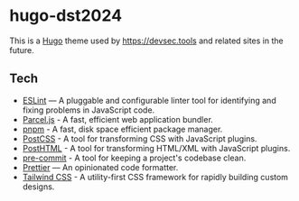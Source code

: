 # hugo-dst2024

This is a [Hugo](https://gohugo.io) theme used by <https://devsec.tools> and related sites in the future.

## Tech

* [ESLint](https://eslint.org) — A pluggable and configurable linter tool for identifying and fixing problems in JavaScript code.
* [Parcel.js](https://parceljs.org) - A fast, efficient web application bundler.
* [pnpm](https://pnpm.io) - A fast, disk space efficient package manager.
* [PostCSS](https://postcss.org) - A tool for transforming CSS with JavaScript plugins.
* [PostHTML](https://posthtml.org) - A tool for transforming HTML/XML with JavaScript plugins.
* [pre-commit](https://pre-commit.com) - A tool for keeping a project's codebase clean.
* [Prettier](https://prettier.io) — An opinionated code formatter.
* [Tailwind CSS](https://tailwindcss.com) - A utility-first CSS framework for rapidly building custom designs.
